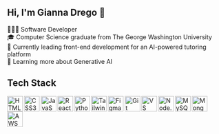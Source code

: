 ## Hi, I'm Gianna Drego 👋


👩🏻‍💻 Software Developer  
🎓 Computer Science graduate from The George Washington University  
🚀 Currently leading front-end development for an AI-powered tutoring platform  
🌱 Learning more about Generative AI


## Tech Stack
<img align="left" alt="HTML5" width="36px" src="https://img.icons8.com/color/48/000000/html-5--v1.png" />
<img align="left" alt="CSS3" width="36px" src="https://img.icons8.com/color/48/000000/css3.png" />
<img align="left" alt="JavaScript" width="36px" src="https://img.icons8.com/color/48/000000/javascript.png" />
<img align="left" alt="React" width="36px" src="https://img.icons8.com/plasticine/100/000000/react.png" />
<img align="left" alt="Python" width="36px" src="https://img.icons8.com/color/48/000000/python.png" />
<img align="left" alt="Tailwind CSS" width="36px" src="https://img.icons8.com/color/48/000000/tailwindcss.png" />
<img align="left" alt="Figma" width="36px" src="https://img.icons8.com/color/48/000000/figma.png" />
<img align="left" alt="Git" width="36px" src="https://img.icons8.com/color/48/000000/git.png" />
<img align="left" alt="VS Code" width="36px" src="https://img.icons8.com/color/48/000000/visual-studio-code-2019.png" />
<img align="left" alt="Node.js" width="36px" src="https://img.icons8.com/color/48/000000/nodejs.png" />
<img align="left" alt="MySQL" width="36px" src="https://img.icons8.com/fluency/48/000000/mysql-logo.png" />
<img align="left" alt="MongoDB" width="36px" src="https://img.icons8.com/color/48/000000/mongodb.png" />
<img align="left" alt="AWS" width="36px" src="https://img.icons8.com/color/48/000000/amazon-web-services.png" />

